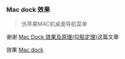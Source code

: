### Mac dock 效果
> 仿苹果MAC机桌面导航菜单

谢谢 [Mac Dock 效果及原理(勾股定理)](http://www.cnblogs.com/milly/p/dock-effect.html)这篇文章

效果 [Mac dock](http://www.monkindey.xyz/dock/dock.html)
